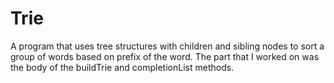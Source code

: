 # Trie
A program that uses tree structures with children and sibling nodes to sort a group of words based on prefix of the word.
The part that I worked on was the body of the buildTrie and completionList methods.
